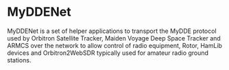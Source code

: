# MyDDENet
MyDDENet is a set of helper applications to transport the MyDDE protocol used by Orbitron Satellite Tracker, Maiden Voyage Deep Space Tracker and ARMCS over the network to allow control of radio equipment, Rotor, HamLib devices and Orbitron2WebSDR typically used for amateur radio ground stations.
